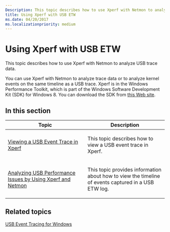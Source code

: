```yaml
---
Description: This topic describes how to use Xperf with Netmon to analyze USB trace data.
title: Using Xperf with USB ETW
ms.date: 04/20/2017
ms.localizationpriority: medium
---
```


# Using Xperf with USB ETW


This topic describes how to use Xperf with Netmon to analyze USB trace data.

You can use Xperf with Netmon to analyze trace data or to analyze kernel events on the same timeline as a USB trace. Xperf is in the Windows Performance Toolkit, which is part of the Windows Software Development Kit (SDK) for Windows 8. You can download the SDK from [this Web site](https://msdn.microsoft.com/windows/hardware/hh852363).

## In this section


<table>
<colgroup>
<col width="50%" />
<col width="50%" />
</colgroup>
<thead>
<tr class="header">
<th>Topic</th>
<th>Description</th>
</tr>
</thead>
<tbody>
<tr class="odd">
<td><p><a href="viewing-a-usb-event-trace-in-xperf.md" data-raw-source="[Viewing a USB Event Trace in Xperf](viewing-a-usb-event-trace-in-xperf.md)">Viewing a USB Event Trace in Xperf</a></p></td>
<td><p>This topic describes how to view a USB event trace in Xperf.</p></td>
</tr>
<tr class="even">
<td><p><a href="analyzing-usb-performance-issues-by-using-xperf-and-netmon.md" data-raw-source="[Analyzing USB Performance Issues by Using Xperf and Netmon](analyzing-usb-performance-issues-by-using-xperf-and-netmon.md)">Analyzing USB Performance Issues by Using Xperf and Netmon</a></p></td>
<td><p>This topic provides information about how to view the timeline of events captured in a USB ETW log.</p></td>
</tr>
</tbody>
</table>

 

## Related topics
[USB Event Tracing for Windows](usb-event-tracing-for-windows.md)  



